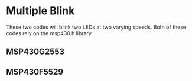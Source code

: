 # Multiple Blink
These two codes will blink two LEDs at two varying speeds. Both of these codes rely on the msp430.h library. 


## MSP430G2553


## MSP430F5529

